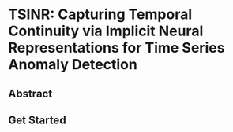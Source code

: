# TSINR: Capturing Temporal Continuity via Implicit Neural Representations for Time Series Anomaly Detection

## Abstract 

## Get Started


